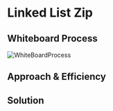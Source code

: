 # Linked List Zip



## Whiteboard Process

![WhiteBoardProcess]()

## Approach & Efficiency



## Solution


